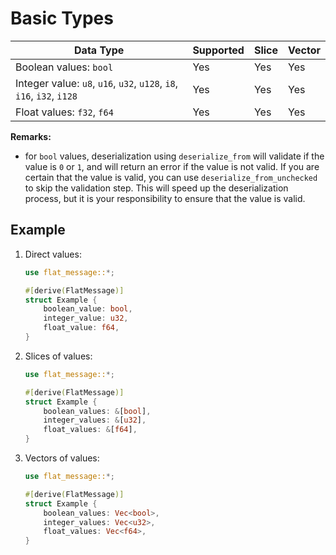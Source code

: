 # Basic Types

| Data Type                                                             | Supported | Slice | Vector |
| --------------------------------------------------------------------- | --------- | ----- | ------ |
| Boolean values: `bool`                                                | Yes       | Yes   | Yes    |
| Integer value: `u8`, `u16`, `u32`, `u128`, `i8`, `i16`, `i32`, `i128` | Yes       | Yes   | Yes    |
| Float values: `f32`, `f64`                                            | Yes       | Yes   | Yes    |

**Remarks:**
- for `bool` values, deserialization using `deserialize_from` will validate if the value is `0` or `1`, and will return an error if the value is not valid. If you are certain that the value is valid, you can use `deserialize_from_unchecked` to skip the validation step. This will speed up the deserialization process, but it is your responsibility to ensure that the value is valid.

## Example

1. Direct values:
    ```rust
    use flat_message::*;

    #[derive(FlatMessage)]
    struct Example {
        boolean_value: bool,
        integer_value: u32,
        float_value: f64,
    }
    ```

2. Slices of values:
    ```rust
    use flat_message::*;

    #[derive(FlatMessage)]
    struct Example {
        boolean_values: &[bool],
        integer_values: &[u32],
        float_values: &[f64],
    }
    ```

3. Vectors of values:
    ```rust
    use flat_message::*;

    #[derive(FlatMessage)]
    struct Example {
        boolean_values: Vec<bool>,
        integer_values: Vec<u32>,
        float_values: Vec<f64>,
    }
    ```